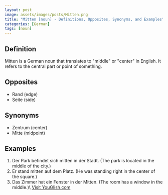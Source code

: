 ```yaml
---
layout: post
image: assets/images/posts/Mitten.png
title: "Mitten [noun] - Definitions, Opposites, Synonyms, and Examples"
categories: [German]
tags: [noun]
---
```


## Definition

Mitten is a German noun that translates to "middle" or "center" in English. It refers to the central part or point of something. 

## Opposites

- Rand (edge)
- Seite (side)

## Synonyms

- Zentrum (center)
- Mitte (midpoint)

## Examples

1. Der Park befindet sich mitten in der Stadt. (The park is located in the middle of the city.)
2. Er stand mitten auf dem Platz. (He was standing right in the center of the square.)
3. Das Zimmer hat ein Fenster in der Mitten. (The room has a window in the middle.)\ <a id="yg-widget-0" class="youglish-widget" data-query="Mitten" data-lang="german" data-components="8412" data-auto-start="0" data-bkg-color="theme_light" data-title="How%20to%20pronounce%20Mitten%20in%20German"  rel="nofollow" href="https://youglish.com">Visit YouGlish.com</a><script async src="https://youglish.com/public/emb/widget.js" charset="utf-8"></script>